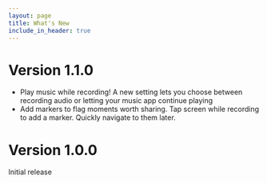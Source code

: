 ```yaml
---
layout: page
title: What's New
include_in_header: true
---
```


# **Version 1.1.0**
* Play music while recording! A new setting lets you choose between recording audio or letting your music app continue playing
* Add markers to flag moments worth sharing. Tap screen while recording to add a marker. Quickly navigate to them later.

# **Version 1.0.0**
Initial release
